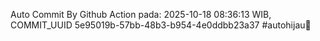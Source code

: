 Auto Commit By Github Action pada: 2025-10-18 08:36:13 WIB, COMMIT_UUID 5e95019b-57bb-48b3-b954-4e0ddbb23a37 #autohijau🗿
